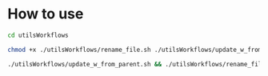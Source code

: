 # How to use

```bash
cd utilsWorkflows
```

```bash
chmod +x ./utilsWorkflows/rename_file.sh ./utilsWorkflows/update_w_from_parent.sh
```

```bash
./utilsWorkflows/update_w_from_parent.sh && ./utilsWorkflows/rename_file.sh
```